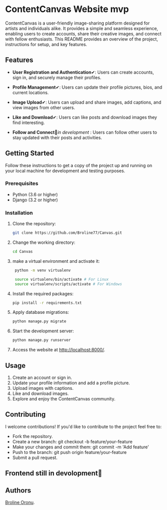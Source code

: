 # ContentCanvas Website mvp



ContentCanvas is a user-friendly image-sharing platform designed for artists and individuals alike. It provides a simple and seamless experience, enabling users to create accounts, share their creative images, and connect with fellow enthusiasts. This README provides an overview of the project, instructions for setup, and key features.

## Features

- **User Registration and Authentication**✔: Users can create accounts, sign in, and securely manage their profiles.

- **Profile Management**✔: Users can update their profile pictures, bios, and current locations.

- **Image Upload**✔: Users can upload and share images, add captions, and view images from other users.

- **Like and Download**✔: Users can like posts and download images they find interesting.

- **Follow and Connect**🔧*in development* : Users can follow other users to stay updated with their posts and activities. 

## Getting Started

Follow these instructions to get a copy of the project up and running on your local machine for development and testing purposes.

### Prerequisites

- Python (3.6 or higher)
- Django (3.2 or higher)

### Installation

1. Clone the repository:

   ```bash
   git clone https://github.com/Broline77/Canvas.git
   ```

2. Change the working directory:

   ```bash
   cd Canvas
   ```

3. make a virtual environment and activate it:
   ```bash
    python -m venv virtualenv

    source virtualenv/bin/activate # For Linux
    source virtualenv/scripts/activate # For Windows
   ```


4. Install the required packages:

   ```bash
   pip install -r requirements.txt
   ```

5. Apply database migrations:

   ```bash
   python manage.py migrate
   ```

6. Start the development server:

   ```bash
   python manage.py runserver
   ```

7. Access the website at [http://localhost:8000/](http://localhost:8000/).

## Usage

1. Create an account or sign in.
2. Update your profile information and add a profile picture.
3. Upload images with captions.
4. Like and download images.
5. Explore and enjoy the ContentCanvas community.

## Contributing

I welcome contributions! If you'd like to contribute to the project feel free to:
* Fork the repository.
* Create a new branch: git checkout -b feature/your-feature
* Make your changes and commit them: git commit -m 'Add feature'
* Push to the branch: git push origin feature/your-feature
* Submit a pull request.


## Frontend still in devolopment🔧



## Authors

[Broline Oronu](https://github.com/Broline77).

